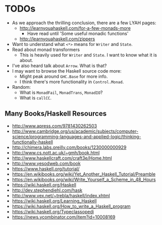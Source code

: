 # TODOs

* As we approach the thrilling conclusion, there are a few LYAH pages:
  * http://learnyouahaskell.com/for-a-few-monads-more
    * Have read until 'Some useful monadic functions'
  * http://learnyouahaskell.com/zippers
* Want to understand what `<*>` means for `Writer` and `State`.
* Read about monad transformers
  * This is heavily used for `Writer` and `State`. I want to know what
    it is about.
* I've also heard talk about `Arrow`. What is that?
* I may want to browse the Haskell source code more:
  * Might peak around `GHC.Base` for more info.
  * I think there's more functionality in `Control.Monad`.
* Random:
  * What is `MonadFail`, `MonadTrans`, `MonadIO`?
  * What is `callCC`.

## Many Books/Haskell Resources

* http://www.apress.com/9781430262503
* http://www.cambridge.org/us/academic/subjects/computer-science/programming-languages-and-applied-logic/thinking-functionally-haskell
* http://chimera.labs.oreilly.com/books/1230000000929
* http://www.cs.nott.ac.uk/~gmh/book.html
* http://www.haskellcraft.com/craft3e/Home.html
* http://www.yesodweb.com/book
* https://www.haskell.org/tutorial/
* https://en.wikibooks.org/wiki/Yet_Another_Haskell_Tutorial/Preamble
* https://en.wikibooks.org/wiki/Write_Yourself_a_Scheme_in_48_Hours
* https://wiki.haskell.org/Haskell
* http://dev.stephendiehl.com/hask
* http://www.vex.net/~trebla/haskell/index.xhtml
* https://wiki.haskell.org/Learning_Haskell
* https://wiki.haskell.org/How_to_write_a_Haskell_program
* https://wiki.haskell.org/Typeclassopedi
* https://news.ycombinator.com/item?id=10008169
